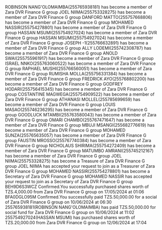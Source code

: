 ROBINSON NANG'OLOMAIMBA(255765938181) has become a member of Zara DVR Finance G group
JOEL NIIMA(255753328275) has become a member of Zara DVR Finance G group
DANFORD MATTO(255757668806) has become a member of Zara DVR Finance G group
MOHAMED NASSIR(255754278801) has become a member of Zara DVR Finance G group
HASSAN MSUMI(255754927024) has become a member of Zara DVR Finance G group
HASSAN MSUMI(255754927024) has become a member of Zara DVR Finance G group
JOSEPH -1(255766632891) has become a member of Zara DVR Finance G group
ALLY LODEMI(255742308787) has become a member of Zara DVR Finance G group
ANOLD SWAI(255755961917) has become a member of Zara DVR Finance G group
ISRAEL NNKO(255763060522) has become a member of Zara DVR Finance G group
RAPHAEL MUSHI(255766560051) has become a member of Zara DVR Finance G group
RUMISHA MOLLA(255756331384) has become a member of Zara DVR Finance G group
FREDRICK AYO(255768802200) has become a member of Zara DVR Finance G group
GODFREY HODARI(255756415345) has become a member of Zara DVR Finance G group
COSTANTINE MAGWEGA(255754909522) has become a member of Zara DVR Finance G group
ATHANASI MOLLEL(255785699659) has become a member of Zara DVR Finance G group
LOUIS MASAO(255746236295) has become a member of Zara DVR Finance G group
GOODLUCK MTAMBI(255763580043) has become a member of Zara DVR Finance G group
OMARI CHAMBO(255767471647) has become a member of Zara DVR Finance G group
MBUJI MSANGI(255682776619) has become a member of Zara DVR Finance G group
MOHAMED SUNZA(255765635057) has become a member of Zara DVR Finance G group
FAUSTIN MROSSO(255767740384) has become a member of Zara DVR Finance G group
NICHOLAUS SHIRIMA(255754272409) has become a member of Zara DVR Finance G group
MATUMBO AMRANI(255745212167) has become a member of Zara DVR Finance G group
JOEL NIIMA(255753328275) has become a Treasure of Zara DVR Finance G group
JOEL NIIMA has accepted your request to join as a Treasurer of Zara DVR Finance G group
MOHAMED NASSIR(255754278801) has become a Secretary of Zara DVR Finance G group
MOHAMED NASSIR has accepted your request to join as a Secretary of Zara DVR Finance G group
BEH9D6S3WCZ Confirmed.You successfully purchased shares worth of TZS.4,000.00 from Zara DVR Finance G group on 17/05/2024 at 01:06
BFA0DGLO95M Confirmed.You successfully paid TZS.50,000.00 for a social of Zara DVR Finance G group on 10/06/2024 at 06:30
255765938181(ROBINSON NANG'OLOMAIMBA) has paid TZS.50,000.00 for social fund for Zara DVR Finance G group on 10/06/2024 at 11:02
255754927024(HASSAN MSUMI) has purchased shares worth of TZS.20,000.00 from Zara DVR Finance G group on 12/06/2024 at 17:04
